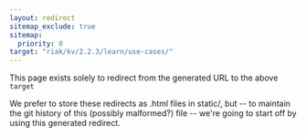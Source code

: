```yaml
---
layout: redirect
sitemap_exclude: true
sitemap:
  priority: 0
target: "riak/kv/2.2.3/learn/use-cases/"
---
```


This page exists solely to redirect from the generated URL to the above `target`

We prefer to store these redirects as .html files in static/, but -- to maintain
the git history of this (possibly malformed?) file -- we're going to start off
by using this generated redirect.
